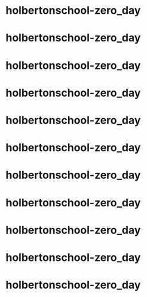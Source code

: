 # holbertonschool-zero_day
# holbertonschool-zero_day
# holbertonschool-zero_day
# holbertonschool-zero_day
# holbertonschool-zero_day
# holbertonschool-zero_day
# holbertonschool-zero_day
# holbertonschool-zero_day
# holbertonschool-zero_day
# holbertonschool-zero_day
# holbertonschool-zero_day
